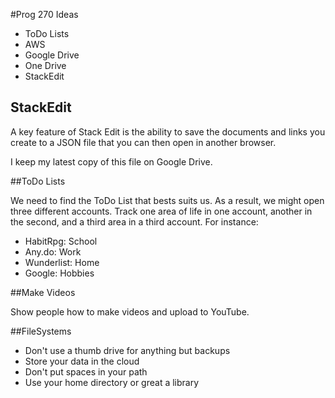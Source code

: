 #Prog 270 Ideas

- ToDo Lists
- AWS
- Google Drive
- One Drive
- StackEdit

## StackEdit
A key feature of Stack Edit is the ability to save the documents and links you create to a JSON file that you can then open in another browser.

I keep my latest copy of this file on Google Drive.

##ToDo Lists

We need to find the ToDo List that bests suits us. As a result, we might open three different accounts. Track one area of life in one account, another in the second, and a third area in a third account. For instance:

- HabitRpg: School
- Any.do: Work
- Wunderlist: Home
- Google: Hobbies

##Make Videos

Show people how to make videos and upload to YouTube.

##FileSystems

- Don't use a thumb drive for anything but backups
- Store your data in the cloud
- Don't put spaces in your path
- Use your home directory or great a library


